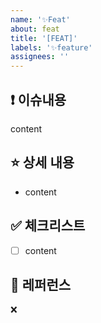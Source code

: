 ```yaml
---
name: '✨Feat'
about: feat
title: '[FEAT]'
labels: '✨feature'
assignees: ''
---
```


## :exclamation: **이슈내용**

content

:star: **상세 내용**
---

- content

:white_check_mark: **체크리스트**
---

- [ ] content

:mag_right: **레퍼런스**
---

❌
